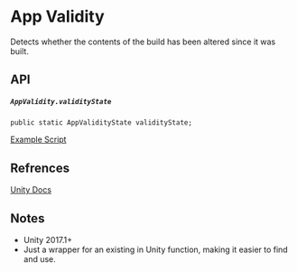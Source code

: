 # App Validity
Detects whether the contents of the build has been altered since it was built.

## API
##### `AppValidity.validityState`
`public static AppValidityState validityState;`

[Example Script](../../../Assets/UnityMobileModuleDemo/App%20Validity/DisplayAppValidityState.cs)

## Refrences
[Unity Docs](https://docs.unity3d.com/2017.1/Documentation/ScriptReference/Application-genuineCheckAvailable.html)

## Notes
* Unity 2017.1+
* Just a wrapper for an existing in Unity function, making it easier to find and use.